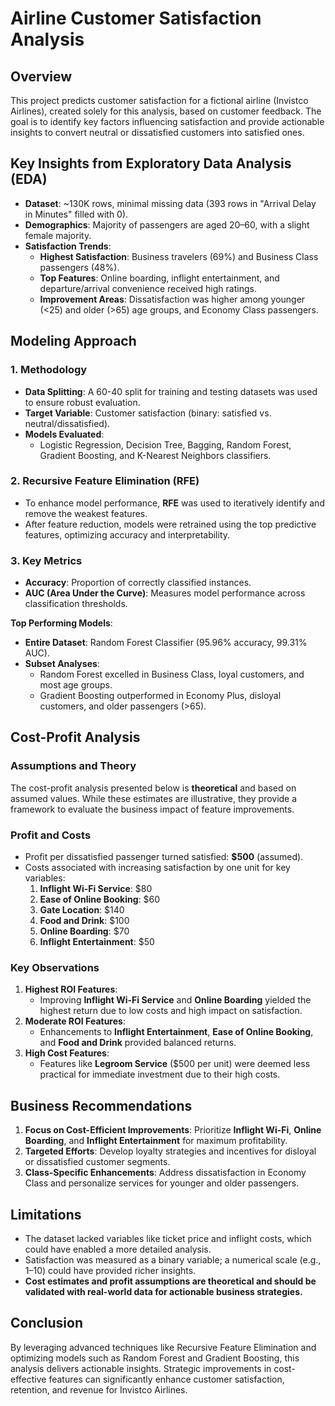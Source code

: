 # Airline Customer Satisfaction Analysis

## Overview

This project predicts customer satisfaction for a fictional airline (Invistco Airlines), created solely for this analysis, based on customer feedback. The goal is to identify key factors influencing satisfaction and provide actionable insights to convert neutral or dissatisfied customers into satisfied ones.


## Key Insights from Exploratory Data Analysis (EDA) 
- **Dataset**: ~130K rows, minimal missing data (393 rows in "Arrival Delay in Minutes" filled with 0).  
- **Demographics**: Majority of passengers are aged 20–60, with a slight female majority.  
- **Satisfaction Trends**:  
  - **Highest Satisfaction**: Business travelers (69%) and Business Class passengers (48%).  
  - **Top Features**: Online boarding, inflight entertainment, and departure/arrival convenience received high ratings.  
  - **Improvement Areas**: Dissatisfaction was higher among younger (<25) and older (>65) age groups, and Economy Class passengers.  


## **Modeling Approach**  
### **1. Methodology**  
- **Data Splitting**: A 60-40 split for training and testing datasets was used to ensure robust evaluation.  
- **Target Variable**: Customer satisfaction (binary: satisfied vs. neutral/dissatisfied).  
- **Models Evaluated**:  
  - Logistic Regression, Decision Tree, Bagging, Random Forest, Gradient Boosting, and K-Nearest Neighbors classifiers.  

### **2. Recursive Feature Elimination (RFE)**  
- To enhance model performance, **RFE** was used to iteratively identify and remove the weakest features.  
- After feature reduction, models were retrained using the top predictive features, optimizing accuracy and interpretability.  

### **3. Key Metrics**  
- **Accuracy**: Proportion of correctly classified instances.  
- **AUC (Area Under the Curve)**: Measures model performance across classification thresholds.  

**Top Performing Models**:  
- **Entire Dataset**: Random Forest Classifier (95.96% accuracy, 99.31% AUC).  
- **Subset Analyses**:  
  - Random Forest excelled in Business Class, loyal customers, and most age groups.  
  - Gradient Boosting outperformed in Economy Plus, disloyal customers, and older passengers (>65).  


## **Cost-Profit Analysis**  
### **Assumptions and Theory**  
The cost-profit analysis presented below is **theoretical** and based on assumed values. While these estimates are illustrative, they provide a framework to evaluate the business impact of feature improvements.

### **Profit and Costs**  
- Profit per dissatisfied passenger turned satisfied: **$500** (assumed).  
- Costs associated with increasing satisfaction by one unit for key variables:  
  1. **Inflight Wi-Fi Service**: $80  
  2. **Ease of Online Booking**: $60  
  3. **Gate Location**: $140  
  4. **Food and Drink**: $100  
  5. **Online Boarding**: $70  
  6. **Inflight Entertainment**: $50  

### **Key Observations**  
1. **Highest ROI Features**:  
   - Improving **Inflight Wi-Fi Service** and **Online Boarding** yielded the highest return due to low costs and high impact on satisfaction.  
2. **Moderate ROI Features**:  
   - Enhancements to **Inflight Entertainment**, **Ease of Online Booking**, and **Food and Drink** provided balanced returns.  
3. **High Cost Features**:  
   - Features like **Legroom Service** ($500 per unit) were deemed less practical for immediate investment due to their high costs.  


## **Business Recommendations**  
1. **Focus on Cost-Efficient Improvements**: Prioritize **Inflight Wi-Fi**, **Online Boarding**, and **Inflight Entertainment** for maximum profitability.  
2. **Targeted Efforts**: Develop loyalty strategies and incentives for disloyal or dissatisfied customer segments.  
3. **Class-Specific Enhancements**: Address dissatisfaction in Economy Class and personalize services for younger and older passengers.  


## **Limitations**  
- The dataset lacked variables like ticket price and inflight costs, which could have enabled a more detailed analysis.  
- Satisfaction was measured as a binary variable; a numerical scale (e.g., 1–10) could have provided richer insights.  
- **Cost estimates and profit assumptions are theoretical and should be validated with real-world data for actionable business strategies.**


## **Conclusion**  
By leveraging advanced techniques like Recursive Feature Elimination and optimizing models such as Random Forest and Gradient Boosting, this analysis delivers actionable insights. Strategic improvements in cost-effective features can significantly enhance customer satisfaction, retention, and revenue for Invistco Airlines.  
